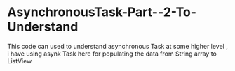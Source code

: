 # AsynchronousTask-Part--2-To-Understand
This  code can used to understand asynchronous Task at some higher level , i have using asynk Task here for populating the data from String array to ListView
